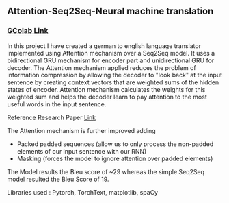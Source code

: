 ## Attention-Seq2Seq-Neural machine translation
### [GColab Link](https://colab.research.google.com/drive/1g2REw8ub3hNt_kYsTfonKoYo5_XSoMXq?usp=sharing)
In this project I have created a german to english language translator implemented using Attention mechanism over a Seq2Seq model.
It uses a bidirectional GRU mechanism for encoder part and unidirectional GRU for decoder. The Attention mechanism applied reduces the problem of information compression by allowing the decoder to "look back" at the input sentence by creating context vectors that are weighted sums of the hidden states of encoder. Attention mechanism calculates the weights for this weighted sum and helps the decoder learn to pay attention to the most useful words in the input sentence.

Reference Research Paper [Link](https://www.researchgate.net/publication/265252627_Neural_Machine_Translation_by_Jointly_Learning_to_Align_and_Translate)

The Attention mechanism is further improved adding 
<ul>
<li>Packed padded sequences (allow us to only process the non-padded elements of our input sentence with our RNN)</li>
<li>Masking (forces the model to ignore attention over padded elements)</li>
</ul>

The Model results the Bleu score of ~29 whereas the simple Seq2Seq model resulted the Bleu Score of 19.

Libraries used : Pytorch, TorchText, matplotlib, spaCy
